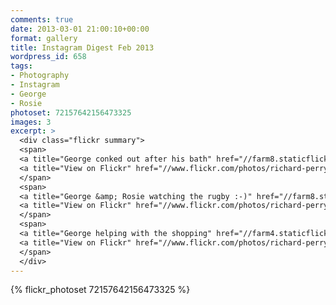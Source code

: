 ```yaml
---
comments: true
date: 2013-03-01 21:00:10+00:00
format: gallery
title: Instagram Digest Feb 2013
wordpress_id: 658
tags:
- Photography
- Instagram
- George
- Rosie
photoset: 72157642156473325
images: 3
excerpt: >
  <div class="flickr summary">
  <span>
  <a title="George conked out after his bath" href="//farm8.staticflickr.com/7414/13063073643_1fbc331d77_b.jpg" class="image cboxElement" rel="gallery0"><img src="//farm8.staticflickr.com/7414/13063073643_1fbc331d77_q.jpg" alt="George conked out after his bath"></a>
  <a title="View on Flickr" href="//www.flickr.com/photos/richard-perry/13063073643/" class="flickrlink"> </a>
  </span>
  <span>
  <a title="George &amp; Rosie watching the rugby :-)" href="//farm8.staticflickr.com/7349/13063271094_cd40e55851_b.jpg" class="image cboxElement" rel="gallery0"><img src="//farm8.staticflickr.com/7349/13063271094_cd40e55851_q.jpg" alt="George &amp; Rosie watching the rugby :-)"></a>
  <a title="View on Flickr" href="//www.flickr.com/photos/richard-perry/13063271094/" class="flickrlink"> </a>
  </span>
  <span>
  <a title="George helping with the shopping" href="//farm4.staticflickr.com/3715/13063265824_edd90c3562_b.jpg" class="image cboxElement" rel="gallery0"><img src="//farm4.staticflickr.com/3715/13063265824_edd90c3562_q.jpg" alt="George helping with the shopping"></a>
  <a title="View on Flickr" href="//www.flickr.com/photos/richard-perry/13063265824/" class="flickrlink"> </a>
  </span>
  </div>
---
```


{% flickr_photoset 72157642156473325 %}
